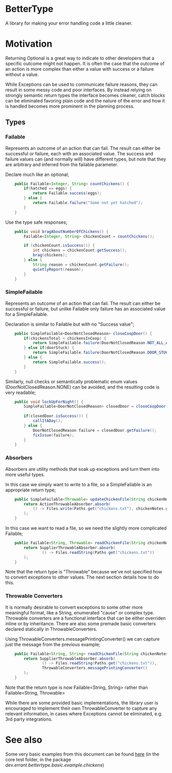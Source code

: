 # BetterType
A library for making your error handling code a little cleaner.

# Motivation
Returning Optional<String> is a great way to indicate to other developers that a specific outcome might not happen. 
It is often the case that the outcome of an action is more complex than either a value with success or a failure without
a value.

While Exceptions can be used to communicate failure reasons, they can result in some messy code and poor interfaces. By
instead relying on strongly semantic return types the interface becomes cleaner, catch blocks can be eliminated favoring
plain code and the nature of the error and how it is handled becomes more prominent in the planning process. 

## Types

### Failable
Represents an outcome of an action that can fail. The result can either be successful or failure, each with an 
associated value. The success and failure values can (and normally will) have different types, but note that they are 
arbitrary and inferred from the failable parameter.

Declare much like an optional;
```java
    public Failable<Integer, String> countChickens() {
        if(hatched == eggs) {
            return Failable.success(eggs);
        } else {
            return Failable.failure("Some not yet hatched");
        }
    }
```

Use the type safe responses;
```java
    public void bragAboutNumberOfChickens() {
        Failable<Integer, String> chickenCount = countChickens();

        if (chickenCount.isSuccess()) {
            int chickens = chickenCount.getSuccess();
            brag(chickens);
        } else {
            String reason = chickenCount.getFailure();
            quietlyReport(reason);
        }
    }
```

### SimpleFailable
Represents an outcome of an action that can fail. The result can either be successful or failure, but unlike Failable only
 failure has an associated value for a SimpleFailable.

Declaration is similar to Failable but with no "Success value"; 
```java
    public SimpleFailable<DoorNotClosedReason> closeCoopDoor() {
        if(chickensTotal < chickensInCoop) {
            return SimpleFailable.failure(DoorNotClosedReason.NOT_ALL_ACCOUNTED_FOR);
        } else if(doorStuck) {
            return SimpleFailable.failure(DoorNotClosedReason.DOOR_STUCK);
        } else {
            return SimpleFailable.success();
        }
    }
```

Similarly, null checks or semantically problematic enum values (DoorNotClosedReason.NONE) can be avoided, and the 
resulting code is very readable; 
```java
    public void lockUpForNight() {
        SimpleFailable<DoorNotClosedReason> closedDoor = closeCoopDoor();
        
        if(closedDoor.isSuccess()) {
            callItADay();
        } else {
            DoorNotClosedReason failure = closedDoor.getFailure();
            fixIssue(failure);
        }
    }
```

### Absorbers
Absorbers are utility methods that soak up exceptions and turn them into more useful types.

In this case we simply want to write to a file, so a SimpleFailable is an appropriate return type;
```java
    public SimpleFailable<Throwable> updateChickenFile(String chickenNotes) {
        return ActionThrowableAbsorber.absorb(
            () -> Files.write(Paths.get("chickens.txt"), chickenNotes.getBytes(), StandardOpenOption.APPEND)
        );
    }
```

In this case we want to read a file, so we need the slightly more complicated Failable;
```java
    public Failable<String, Throwable> readChickenFile(String chickenNotes) {
        return SupplierThrowableAbsorber.absorb(
                () -> Files.readString(Paths.get("chickens.txt"))
        );
    }
```

Note that the return type is "Throwable" because we've not specified how to convert exceptions to other values. 
The next section details how to do this. 

### Throwable Converters
It is normally desirable to convert exceptions to some other more meaningful format, like a String, enumerated "cause" 
or complex type. Throwable converters are a functional interface that can be either overriden inline or by inheritance.
There are also some premade basic converters declared statically in ThrowableConverters.

Using ThrowableConverters.messagePrintingConverter() we can capture just the message from the previous example;
```java
    public Failable<String, String> readChickenFile(String chickenNotes) {
        return SupplierThrowableAbsorber.absorb(
                () -> Files.readString(Paths.get("chickens.txt")),
                ThrowableConverters.messagePrintingConverter()
        );
    }
```
Note that the return type is now Failable<String, String> rather than Failable<String, Throwable>

While there are some provided basic implementations, the library user is encouraged to implement their own 
ThrowableConverter to capture any relevant information, in cases where Exceptions cannot be eliminated, e.g. 3rd party 
integrations.

# See also
Some very basic examples from this document can be found [here](https://github.com/ununbium/bettertype/tree/master/core/src/test/java/dev/errant/bettertype/basic/example/chickens) (in the core test folder, in the package *dev.errant.bettertype.basic.example.chickens*)

